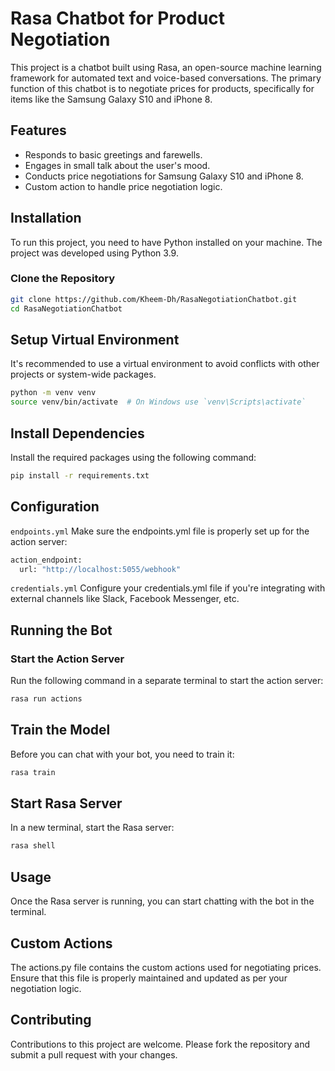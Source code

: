 # Rasa Chatbot for Product Negotiation

This project is a chatbot built using Rasa, an open-source machine learning framework for automated text and voice-based conversations. The primary function of this chatbot is to negotiate prices for products, specifically for items like the Samsung Galaxy S10 and iPhone 8.

## Features

- Responds to basic greetings and farewells.
- Engages in small talk about the user's mood.
- Conducts price negotiations for Samsung Galaxy S10 and iPhone 8.
- Custom action to handle price negotiation logic.

## Installation

To run this project, you need to have Python installed on your machine. The project was developed using Python 3.9.

### Clone the Repository

```bash
git clone https://github.com/Kheem-Dh/RasaNegotiationChatbot.git
cd RasaNegotiationChatbot
```

## Setup Virtual Environment

It's recommended to use a virtual environment to avoid conflicts with other projects or system-wide packages.

```bash
python -m venv venv
source venv/bin/activate  # On Windows use `venv\Scripts\activate`
```

## Install Dependencies

Install the required packages using the following command:

```bash
pip install -r requirements.txt
```

## Configuration

`endpoints.yml`
Make sure the endpoints.yml file is properly set up for the action server:

```bash
action_endpoint:
  url: "http://localhost:5055/webhook"
```

`credentials.yml`
Configure your credentials.yml file if you're integrating with external channels like Slack, Facebook Messenger, etc.

## Running the Bot

### Start the Action Server

Run the following command in a separate terminal to start the action server:

```bash
rasa run actions
```

## Train the Model

Before you can chat with your bot, you need to train it:

```bash
rasa train
```

## Start Rasa Server

In a new terminal, start the Rasa server:

```bash
rasa shell
```

## Usage

Once the Rasa server is running, you can start chatting with the bot in the terminal.

## Custom Actions

The actions.py file contains the custom actions used for negotiating prices. Ensure that this file is properly maintained and updated as per your negotiation logic.

## Contributing

Contributions to this project are welcome. Please fork the repository and submit a pull request with your changes.
